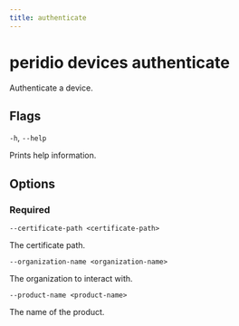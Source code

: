 ```yaml
---
title: authenticate
---
```


# peridio devices authenticate

Authenticate a device.

## Flags

`-h`, `--help`

Prints help information.

## Options

### Required

`--certificate-path <certificate-path>`

The certificate path.

`--organization-name <organization-name>`

The organization to interact with.

`--product-name <product-name>`

The name of the product.
